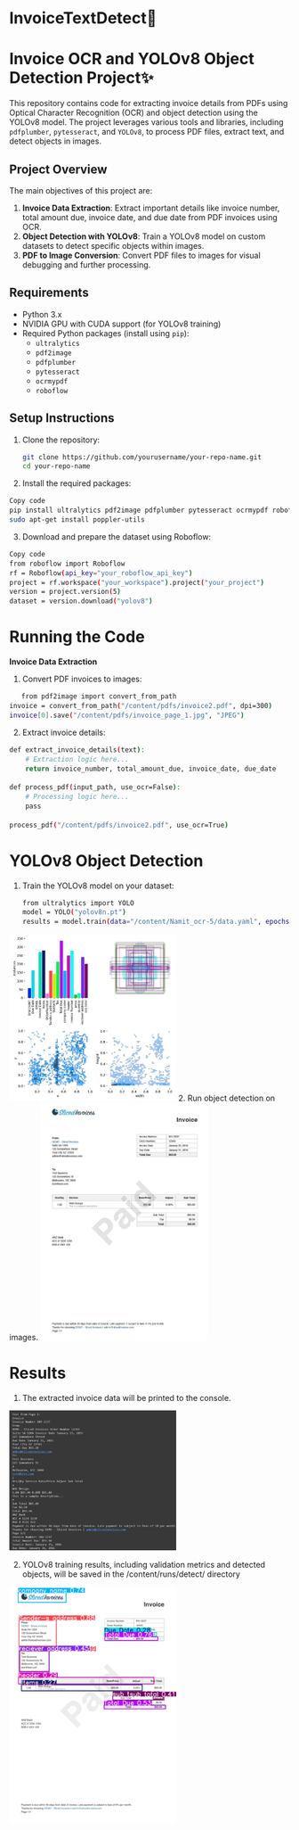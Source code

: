 # InvoiceTextDetect🔎

# Invoice OCR and YOLOv8 Object Detection Project✨

This repository contains code for extracting invoice details from PDFs using Optical Character Recognition (OCR) and object detection using the YOLOv8 model. The project leverages various tools and libraries, including `pdfplumber`, `pytesseract`, and `YOLOv8`, to process PDF files, extract text, and detect objects in images.

## Project Overview

The main objectives of this project are:

1. **Invoice Data Extraction**: Extract important details like invoice number, total amount due, invoice date, and due date from PDF invoices using OCR.
2. **Object Detection with YOLOv8**: Train a YOLOv8 model on custom datasets to detect specific objects within images.
3. **PDF to Image Conversion**: Convert PDF files to images for visual debugging and further processing.

## Requirements

- Python 3.x
- NVIDIA GPU with CUDA support (for YOLOv8 training)
- Required Python packages (install using `pip`):
  - `ultralytics`
  - `pdf2image`
  - `pdfplumber`
  - `pytesseract`
  - `ocrmypdf`
  - `roboflow`

## Setup Instructions

1. Clone the repository:
   ```bash
   git clone https://github.com/yourusername/your-repo-name.git
   cd your-repo-name

2. Install the required packages:

```bash
Copy code
pip install ultralytics pdf2image pdfplumber pytesseract ocrmypdf roboflow
sudo apt-get install poppler-utils
```
3. Download and prepare the dataset using Roboflow:
```bash
Copy code
from roboflow import Roboflow
rf = Roboflow(api_key="your_roboflow_api_key")
project = rf.workspace("your_workspace").project("your_project")
version = project.version(5)
dataset = version.download("yolov8")
```

# Running the Code
**Invoice Data Extraction**
1. Convert PDF invoices to images:
```bash
   from pdf2image import convert_from_path
invoice = convert_from_path("/content/pdfs/invoice2.pdf", dpi=300)
invoice[0].save("/content/pdfs/invoice_page_1.jpg", "JPEG")
```

2. Extract invoice details:
```bash
def extract_invoice_details(text):
    # Extraction logic here...
    return invoice_number, total_amount_due, invoice_date, due_date

def process_pdf(input_path, use_ocr=False):
    # Processing logic here...
    pass

process_pdf("/content/pdfs/invoice2.pdf", use_ocr=True)
```
# YOLOv8 Object Detection
1. Train the YOLOv8 model on your dataset:
   ```bash
   from ultralytics import YOLO
   model = YOLO("yolov8n.pt")
   results = model.train(data="/content/Namit_ocr-5/data.yaml", epochs=40, imgsz=640, batch=8)
   ```
  <img src="trained.jpg" alt="My Photo" width="300"/>
2. Run object detection on images.

<img src="invoice-2.jpg" alt="My Photo" width="300"/>

# Results
1. The extracted invoice data will be printed to the console.
<img src="text.png" alt="My Photo" width="300"/>
  
2. YOLOv8 training results, including validation metrics and detected objects, will be saved in the /content/runs/detect/ directory
<img src="Picture1.png" alt="My Photo" width="300"/>

